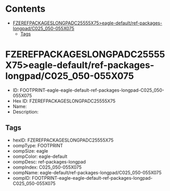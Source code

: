 



Contents
========

* [FZEREFPACKAGESLONGPADC25555X75>eagle-default/ref-packages-longpad/C025_050-055X075](#fzerefpackageslongpadc25555x75eagle-defaultref-packages-longpadc025_050-055x075)
	* [Tags](#tags)

# FZEREFPACKAGESLONGPADC25555X75>eagle-default/ref-packages-longpad/C025_050-055X075

- ID: FOOTPRINT-eagle-eagle-default-ref-packages-longpad-C025_050-055X075
- Hex ID: FZEREFPACKAGESLONGPADC25555X75
- Name: 
- Description: 

## Tags

- hexID: FZEREFPACKAGESLONGPADC25555X75
- oompType: FOOTPRINT
- oompSize: eagle
- oompColor: eagle-default
- oompDesc: ref-packages-longpad
- oompIndex: C025_050-055X075
- oompName: eagle-default/ref-packages-longpad/C025_050-055X075
- oompID: FOOTPRINT-eagle-eagle-default-ref-packages-longpad-C025_050-055X075
